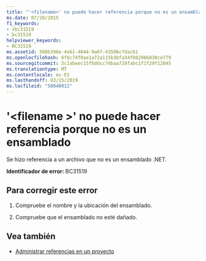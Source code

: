 ```yaml
---
title: "'<filename>' no puede hacer referencia porque no es un ensamblado"
ms.date: 07/20/2015
f1_keywords:
- vbc31519
- bc31519
helpviewer_keywords:
- BC31519
ms.assetid: 508b396e-4e61-4044-9a6f-43596cfdacb1
ms.openlocfilehash: 6f6c74f0ae1a72a115b3bfa34f082966838ce779
ms.sourcegitcommit: 5c1abeec15fbddcc7dbaa729fabc1f1f29f12045
ms.translationtype: MT
ms.contentlocale: es-ES
ms.lasthandoff: 03/15/2019
ms.locfileid: "58048012"
---
```

# <a name="filename-cannot-be-referenced-because-it-is-not-an-assembly"></a>'\<filename >' no puede hacer referencia porque no es un ensamblado
Se hizo referencia a un archivo que no es un ensamblado .NET.  
  
 **Identificador de error:** BC31519  
  
## <a name="to-correct-this-error"></a>Para corregir este error  
  
1.  Compruebe el nombre y la ubicación del ensamblado.  
  
2.  Compruebe que el ensamblado no esté dañado.  
  
## <a name="see-also"></a>Vea también

- [Administrar referencias en un proyecto](/visualstudio/ide/managing-references-in-a-project)
